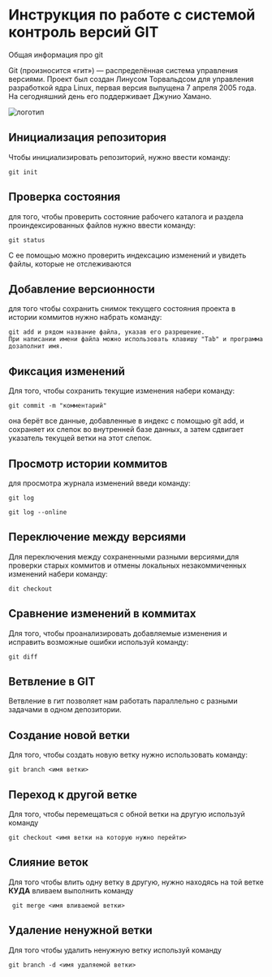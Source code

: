 # **Инструкция по работе с системой контроль версий GIT**
Общая информация про git

Git (произносится «гит») — распределённая система управления версиями. Проект был создан Линусом Торвальдсом для управления разработкой ядра Linux, первая версия выпущена 7 апреля 2005 года. На сегодняшний день его поддерживает Джунио Хамано.

![логотип](git.jpg)  

## Инициализация репозитория
Чтобы инициализировать репозиторий, нужно ввести команду:

    git init

## Проверка состояния 
для того, чтобы проверить состояние рабочего каталога и раздела проиндексированных файлов нужно ввести команду:

    git status

С ее помощью можно проверить индексацию изменений и увидеть файлы, которые не отслеживаются

## Добавление версионности
для того чтобы сохранить снимок текущего состояния проекта в истории коммитов нужно набрать команду:

    git add и рядом название файла, указав его разрешение. 
    При написании имени файла можно использовать клавишу "Tab" и программа дозаполнит имя. 

## Фиксация изменений

Для того, чтобы сохранить текущие изменения набери команду:
    
    git commit -m "комментарий"

она берёт все данные, добавленные в индекс с помощью git add, и сохраняет их 
слепок во внутренней базе данных, а затем сдвигает указатель текущей ветки на этот слепок.   

## Просмотр истории коммитов

для просмотра журнала изменений введи команду:

    git log

    git log --online


## Переключение между версиями 
Для переключения между сохраненными разными версиями,для проверки старых коммитов и отмены локальных незакоммиченных изменений набери команду:

    dit checkout

## Сравнение изменений в коммитах

Для того, чтобы  проанализировать добавляемые изменения и исправить возможные ошибки используй команду:

    git diff

 ## Ветвление в GIT

Ветвление в гит позволяет нам работать параллельно с разными задачами в одном депозитории. 

## Создание новой ветки

Для того, чтобы создать новую ветку нужно использовать команду:

    git branch <имя ветки>


## Переход к другой ветке

Для того, чтобы перемещаться с обной ветки на другую используй команду 

    git checkout <имя ветки на которую нужно перейти>



## Слияние веток 

Для того чтобы влить одну ветку в другую, нужно  находясь на той ветке **КУДА** вливаем выполнить команду 
     
     git merge <имя вливаемой ветки>


## Удаление ненужной ветки
Для того чтобы удалить ненужную ветку используй команду 

    git branch -d <имя удаляемой ветки>


